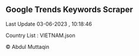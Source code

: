 

## Google Trends Keywords Scraper 
 
Last Update 03-06-2023 , 10:18:46

Country List :
VIETNAM.json



© Abdul Muttaqin 

